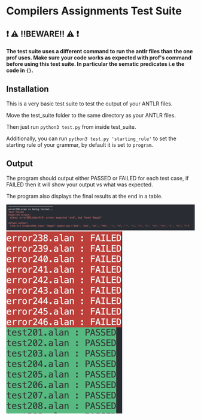 # Compilers Assignments Test Suite

## :exclamation: :warning: !!BEWARE!! :warning: :exclamation:
**The test suite uses a different command to run the antlr files than the one prof uses. Make sure your code works as expected with prof's command before using this test suite. In particular the sematic predicates i.e the code in `{}`.**


## Installation

This is a very basic test suite to test the output of your ANTLR files.

Move the test_suite folder to the same directory as your ANTLR files.

Then just run `python3 test.py` from inside test_suite.

Additionally, you can run `python3 test.py 'starting_rule'` to set the starting rule of your grammar, by default it is set to `program`.

## Output

The program should output either PASSED or FAILED for each test case, if FAILED then it will show your output vs what was expected.

The program also displays the final results at the end in a table.

![Example Image](images/example1.png)
![Example Image](images/example2.png)
